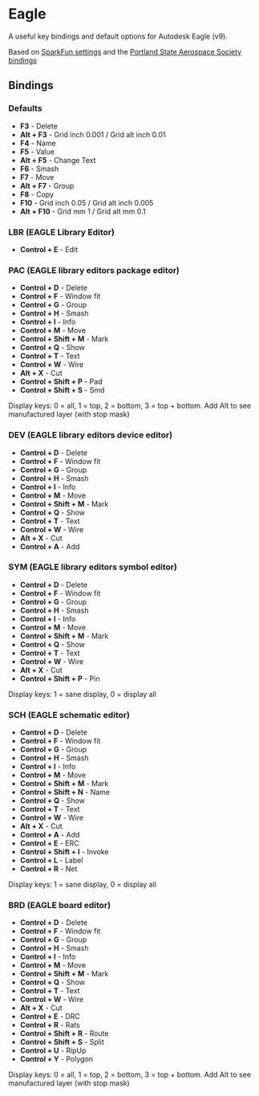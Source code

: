 Eagle
=======================

A useful key bindings and default options for Autodesk Eagle (v9).

Based on [SparkFun settings](https://github.com/sparkfun/SparkFun_Eagle_Settings) and the [Portland State Aerospace Society bindings](https://github.com/psas/avionics-cad/blob/master/eagle/eagle-good-key-bindings.scr)

## Bindings
### Defaults

* **F3** - Delete
* **Alt + F3** - Grid inch 0.001 / Grid alt inch 0.01
* **F4** - Name
* **F5** - Value
* **Alt + F5** - Change Text
* **F6** - Smash
* **F7** - Move
* **Alt + F7** - Group
* **F8** - Copy
* **F10** - Grid inch 0.05 / Grid alt inch 0.005
* **Alt + F10** - Grid mm 1 / Grid alt mm 0.1

### LBR (EAGLE Library Editor)
* **Control + E** - Edit

### PAC (EAGLE library editors package editor)
* **Control + D** - Delete
* **Control + F** - Window fit
* **Control + G** - Group
* **Control + H** - Smash
* **Control + I** - Info
* **Control + M** - Move
* **Control + Shift + M** - Mark
* **Control + Q** - Show
* **Control + T** - Text
* **Control + W** - Wire
* **Alt + X** - Cut
* **Control + Shift + P** - Pad
* **Control + Shift + S** - Smd

Display keys: 0 = all, 1 = top, 2 = bottom, 3 = top + bottom. 
Add Alt to see manufactured layer (with stop mask)

### DEV (EAGLE library editors device editor)
* **Control + D** - Delete
* **Control + F** - Window fit
* **Control + G** - Group
* **Control + H** - Smash
* **Control + I** - Info
* **Control + M** - Move
* **Control + Shift + M** - Mark
* **Control + Q** - Show
* **Control + T** - Text
* **Control + W** - Wire
* **Alt + X** - Cut
* **Control + A** - Add

### SYM (EAGLE library editors symbol editor)   
* **Control + D** - Delete
* **Control + F** - Window fit
* **Control + G** - Group
* **Control + H** - Smash
* **Control + I** - Info
* **Control + M** - Move
* **Control + Shift + M** - Mark
* **Control + Q** - Show
* **Control + T** - Text
* **Control + W** - Wire
* **Alt + X** - Cut
* **Control + Shift + P** - Pin

Display keys: 1 = sane display, 0 = display all

### SCH (EAGLE schematic editor)
* **Control + D** - Delete
* **Control + F** - Window fit
* **Control + G** - Group
* **Control + H** - Smash
* **Control + I** - Info
* **Control + M** - Move
* **Control + Shift + M** - Mark
* **Control + Shift + N** - Name
* **Control + Q** - Show
* **Control + T** - Text
* **Control + W** - Wire
* **Alt + X** - Cut
* **Control + A** - Add
* **Control + E** - ERC
* **Control + Shift + I** - Invoke
* **Control + L** - Label
* **Control + R** - Net

Display keys: 1 = sane display, 0 = display all

### BRD (EAGLE board editor)
* **Control + D** - Delete
* **Control + F** - Window fit
* **Control + G** - Group
* **Control + H** - Smash
* **Control + I** - Info
* **Control + M** - Move
* **Control + Shift + M** - Mark
* **Control + Q** - Show
* **Control + T** - Text
* **Control + W** - Wire
* **Alt + X** - Cut
* **Control + E** - DRC
* **Control + R** - Rats
* **Control + Shift + R** - Route
* **Control + Shift + S** - Split
* **Control + U** - RipUp
* **Control + Y** - Polygon

Display keys: 0 = all, 1 = top, 2 = bottom, 3 = top + bottom. 
Add Alt to see manufactured layer (with stop mask)
